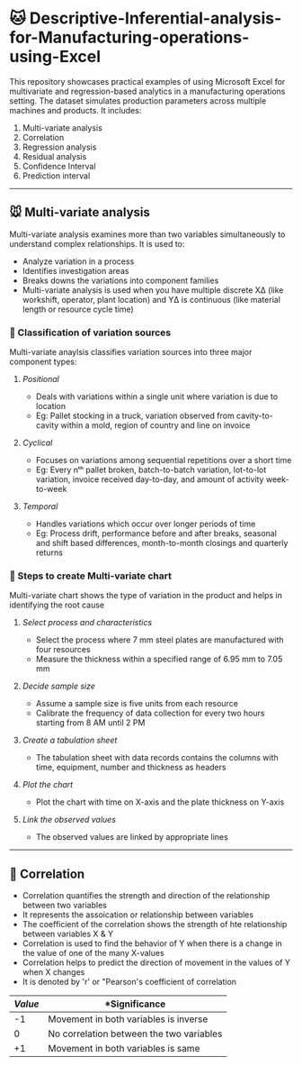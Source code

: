 # 🐱 Descriptive-Inferential-analysis-for-Manufacturing-operations-using-Excel
This repository showcases practical examples of using Microsoft Excel for multivariate and regression-based analytics in a manufacturing operations setting. The dataset simulates production parameters across multiple machines and products. It includes:

1. Multi-variate analysis
2. Correlation
3. Regression analysis
4. Residual analysis
5. Confidence Interval
6. Prediction interval

---

## 🐭 Multi-variate analysis
Multi-variate analysis examines more than two variables simultaneously to understand complex relationships. It is used to:
- Analyze variation in a process
- Identifies investigation areas
- Breaks downs the variations into component families
- Multi-variate analysis is used when you have multiple discrete XΔ (like workshift, operator, plant location) and YΔ is continuous (like material length or resource cycle time)

### 🦊 Classification of variation sources
Multi-variate anaylsis classifies variation sources into three major component types:
1. *Positional*
    - Deals with variations within a single unit where variation is due to location
    - Eg: Pallet stocking in a truck, variation observed from cavity-to-cavity within a mold, region of country and line on invoice

2. *Cyclical*
    - Focuses on variations among sequential repetitions over a short time
    - Eg: Every nᵗʰ pallet broken, batch-to-batch variation, lot-to-lot variation, invoice received day-to-day, and amount of activity week-to-week

3. *Temporal*
    - Handles variations which occur over longer periods of time
    - Eg: Process drift, performance before and after breaks, seasonal and shift based differences, month-to-month closings and quarterly returns

### 🐻 Steps to create Multi-variate chart
Multi-variate chart shows the type of variation in the product and helps in identifying the root cause
1. *Select process and characteristics*
   - Select the process where 7 mm steel plates are manufactured with four resources
   - Measure the thickness within a specified range of 6.95 mm to 7.05 mm

2. *Decide sample size*
   - Assume a sample size is five units from each resource
   - Calibrate the frequency of data collection for every two hours starting from 8 AM until 2 PM

3. *Create a tabulation sheet*
   - The tabulation sheet with data records contains the columns with time, equipment, number and thickness as headers

4. *Plot the chart*
   - Plot the chart with time on X-axis and the plate thickness on Y-axis

5. *Link the observed values*
   - The observed values are linked by appropriate lines

---

## 🐼 Correlation
- Correlation quantifies the strength and direction of the relationship between two variables
- It represents the assoication or relationship between variables
- The coefficient of the correlation shows the strength of hte relationship between variables X & Y
- Correlation is used to find the behavior of Y when there is a change in the value of one of the many X-values
- Correlation helps to predict the direction of movement in the values of Y when X changes
- It is denoted by 'r' or "Pearson's coefficient of correlation

|*Value*|*Significance|
|--------|-------------|
|-1| Movement in both variables is inverse |
|0| No correlation between the two variables |
|+1| Movement in both variables is same |



